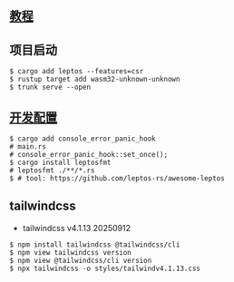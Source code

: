 ## [教程](https://book.leptos.dev/)

## 项目启动
```shell
$ cargo add leptos --features=csr
$ rustup target add wasm32-unknown-unknown
$ trunk serve --open
```

## [开发配置](https://book.leptos.dev/getting_started/leptos_dx.html)
```shell
$ cargo add console_error_panic_hook
# main.rs
# console_error_panic_hook::set_once();
$ cargo install leptosfmt
# leptosfmt ./**/*.rs
$ # tool: https://github.com/leptos-rs/awesome-leptos
```

## tailwindcss
- tailwindcss v4.1.13 20250912
```shell
$ npm install tailwindcss @tailwindcss/cli
$ npm view tailwindcss version
$ npm view @tailwindcss/cli version
$ npx tailwindcss -o styles/tailwindv4.1.13.css
```